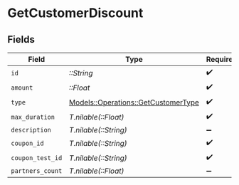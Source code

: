 # GetCustomerDiscount


## Fields

| Field                                                                             | Type                                                                              | Required                                                                          | Description                                                                       |
| --------------------------------------------------------------------------------- | --------------------------------------------------------------------------------- | --------------------------------------------------------------------------------- | --------------------------------------------------------------------------------- |
| `id`                                                                              | *::String*                                                                        | :heavy_check_mark:                                                                | N/A                                                                               |
| `amount`                                                                          | *::Float*                                                                         | :heavy_check_mark:                                                                | N/A                                                                               |
| `type`                                                                            | [Models::Operations::GetCustomerType](../../models/operations/getcustomertype.md) | :heavy_check_mark:                                                                | N/A                                                                               |
| `max_duration`                                                                    | *T.nilable(::Float)*                                                              | :heavy_check_mark:                                                                | N/A                                                                               |
| `description`                                                                     | *T.nilable(::String)*                                                             | :heavy_minus_sign:                                                                | N/A                                                                               |
| `coupon_id`                                                                       | *T.nilable(::String)*                                                             | :heavy_check_mark:                                                                | N/A                                                                               |
| `coupon_test_id`                                                                  | *T.nilable(::String)*                                                             | :heavy_check_mark:                                                                | N/A                                                                               |
| `partners_count`                                                                  | *T.nilable(::Float)*                                                              | :heavy_minus_sign:                                                                | N/A                                                                               |